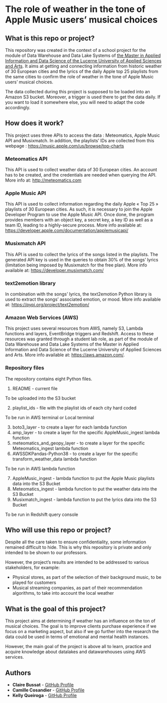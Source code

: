 # The role of weather in the tone of Apple Music users’ musical choices

## What is this repo or project?

This repository was created in the context of a school project for the module of Data Warehouse and Data Lake Systems of [the Master in Applied Information and Data Science of the Lucerne University of Applied Sciences and Arts](https://www.hslu.ch/en/lucerne-school-of-business/degree-programmes/master/applied-information-and-data-science/). It aims at getting and connecting information from historic weather of 30 European cities and the lyrics of the daily Apple top 25 playlists from the same cities to confirm the role of weather in the tone of Apple Music users’ musical choices.

The data collected during this project is supposed to be loaded into an Amazon S3 bucket. Moreover, a trigger is used there to get the data daily. If you want to load it somewhere else, you will need to adapt the code accordingly.

## How does it work?

This project uses three APIs to access the data : Meteomatics, Apple Music API and Musixmatch. In addition, the playlists’ IDs are collected from this webpage : https://music.apple.com/us/browse/top-charts

### Meteomatics API
This API is used to collect weather data of 30 European cities. An account has to be created, and the credentials are needed when querying the API. More info at: http://meteomatics.com

### Apple Music API
This API is used to collect information regarding the daily Apple « Top 25 » playlists of 30 European cities. As such, it is necessary to join the Apple Developer Program to use the Apple Music API. Once done, the program provides members with an object key, a secret key, a key ID as well as a team ID, leading to a highly-secure process. More info available at: https://developer.apple.com/documentation/applemusicapi/ 

### Musixmatch API
This API is used to collect the lyrics of the songs listed in the playlists. The generated API key is used in the queries to obtain 30% of the songs’ lyrics (limitation being imposed by Musixmatch for the free plan). More info available at: https://developer.musixmatch.com/

### text2emotion library
In combination with the songs’ lyrics, the text2emotion Python library is used to extract the songs’ associated emotion, or mood. More info available at: https://pypi.org/project/text2emotion/ 

### Amazon Web Services (AWS)
This project uses several resources from AWS, namely S3, Lambda functions and layers, EventBridge triggers and Redshift. Access to these resources was granted through a student lab role, as part of the module of Data Warehouse and Data Lake Systems of the Master in Applied Information and Data Science of the Lucerne University of Applied Sciences and Arts. More info available at: https://aws.amazon.com/.

### Repository files

The repository contains eight Python files.

1. README - current file

To be uploaded into the S3 bucket

2. playlist_ids - file with the playlist ids of each city hard coded

To be run in AWS terminal or Local terminal

3. boto3_layer - to create a layer for each lambda function
4. amp_layer - to create a layer for the specific AppleMusic_ingest lambda function
5. meteomatics_and_geopy_layer - to create a layer for the specific Meteomatics_ingest lambda function
6. AWSSDKPandas-Python38 - to create a layer for the specific transform_weather_data lambda function

To be run in AWS lambda function

7. AppleMusic_ingest - lambda function to put the Apple Music playlists data into the S3 Bucket
8. Meteomatics_ingest - lambda function to put the weather data into the S3 Bucket
9. Musixmatch_ingest - lambda function to put the lyrics data into the S3 Bucket

To be run in Redshift query console


## Who will use this repo or project? 

Despite all the care taken to ensure confidentiality, some information remained difficult to hide. This is why this repository is private and only intended to be shown to our professors.

However, the project’s results are intended to be addressed to various stakeholders, for example:
- Physical stores, as part of the selection of their background music, to be played for customers
- Musical streaming companies, as part of their recommendation algorithms, to take into account the local weather

## What is the goal of this project?

This project aims at determining if weather has an influence on the ton of musical choices. The goal is to improve clients purchase experience if we focus on a marketing aspect, but also if we go further into the research the data could be used in terms of emotional and mental health instances. 

However, the main goal of the project is above all to learn, practice and acquire knowledge about datalakes and datawarehouses using AWS services. 

## Authors
- **Claire Bussat** - [GitHub Profile](https://github.com/0Claire0)
- **Camille Cosandier** - [GitHub Profile](https://github.com/geneva-gang-1)
- **Kelly Queiroga** - [GitHub Profile](https://github.com/kellyeq13)
